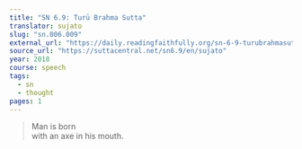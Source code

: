 ```yaml
---
title: "SN 6.9: Turū Brahma Sutta"
translator: sujato
slug: "sn.006.009"
external_url: "https://daily.readingfaithfully.org/sn-6-9-turubrahmasutta-with-the-brahma-tudu/"
source_url: "https://suttacentral.net/sn6.9/en/sujato"
year: 2018
course: speech
tags:
  - sn
  - thought
pages: 1
---
```


> Man is born  
with an axe in his mouth.
